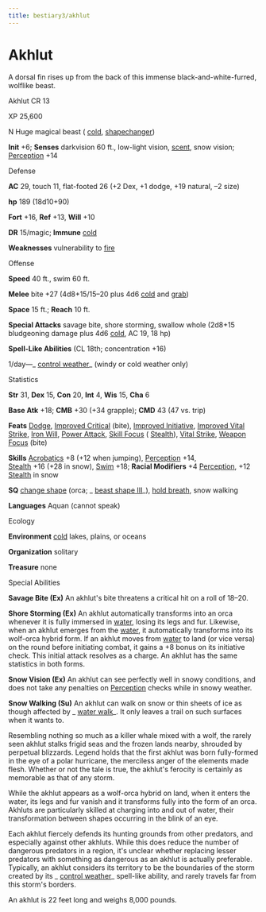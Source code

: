 ```yaml
---
title: bestiary3/akhlut
---
```

# Akhlut

A dorsal fin rises up from the back of this immense black-and-white-furred, wolflike beast.

Akhlut CR 13

XP 25,600

N Huge magical beast ( [cold](monsters/creatureTypes.md#_cold-subtype), [shapechanger](monsters/creatureTypes.md#_shapechanger-subtype))

**Init** +6; **Senses** darkvision 60 ft., low-light vision, [scent](monsters/universalMonsterRules.md#_scent), snow vision; [Perception](skills/perception.md#_perception) +14

Defense

**AC** 29, touch 11, flat-footed 26 (+2 Dex, +1 dodge, +19 natural, –2 size)

**hp** 189 (18d10+90)

**Fort** +16, **Ref** +13, **Will** +10

**DR** 15/magic; **Immune** [cold](monsters/creatureTypes.md#_cold-subtype)

**Weaknesses** vulnerability to [fire](monsters/creatureTypes.md#_fire-subtype)

Offense

**Speed** 40 ft., swim 60 ft.

**Melee** bite +27 (4d8+15/15–20 plus 4d6 [cold](monsters/creatureTypes.md#_cold-subtype) and [grab](monsters/universalMonsterRules.md#_grab))

**Space** 15 ft.; **Reach** 10 ft.

**Special Attacks** savage bite, shore storming, swallow whole (2d8+15 bludgeoning damage plus 4d6 [cold](monsters/creatureTypes.md#_cold-subtype), AC 19, 18 hp)

**Spell-Like Abilities** (CL 18th; concentration +16)

1/day—_ [control weather](spells/controlWeather.md#_control-weather)_ (windy or cold weather only)

Statistics

**Str** 31, **Dex** 15, **Con** 20, **Int** 4, **Wis** 15, **Cha** 6

**Base Atk** +18; **CMB** +30 (+34 grapple); **CMD** 43 (47 vs. trip)

**Feats** [Dodge](feats.md#_dodge), [Improved Critical](feats.md#_improved-critical) (bite), [Improved Initiative](feats.md#_improved-initiative), [Improved Vital Strike](feats.md#_improved-vital-strike), [Iron Will](feats.md#_iron-will), [Power Attack](feats.md#_power-attack), [Skill Focus](feats.md#_skill-focus) ( [Stealth](skills/stealth.md#_stealth)), [Vital Strike](feats.md#_vital-strike), [Weapon Focus](feats.md#_weapon-focus) (bite)

**Skills** [Acrobatics](skills/acrobatics.md#_acrobatics) +8 (+12 when jumping), [Perception](skills/perception.md#_perception) +14,   
 [Stealth](skills/stealth.md#_stealth) +16 (+28 in snow), [Swim](skills/swim.md#_swim) +18; **Racial Modifiers** +4 [Perception](skills/perception.md#_perception), +12 [Stealth](skills/stealth.md#_stealth) in snow

**SQ** [change shape](monsters/universalMonsterRules.md#_change-shape) (orca; _ [beast shape III](spells/beastShape.md#_beast-shape-iii)_), [hold breath](monsters/universalMonsterRules.md#_hold-breath), snow walking

**Languages** Aquan (cannot speak)

Ecology

**Environment** [cold](monsters/creatureTypes.md#_cold-subtype) lakes, plains, or oceans

**Organization** solitary

**Treasure** none

Special Abilities

**Savage Bite (Ex)** An akhlut's bite threatens a critical hit on a roll of 18–20.

**Shore Storming (Ex)** An akhlut automatically transforms into an orca whenever it is fully immersed in [water](monsters/creatureTypes.md#_water-subtype), losing its legs and fur. Likewise, when an akhlut emerges from the [water](monsters/creatureTypes.md#_water-subtype), it automatically transforms into its wolf-orca hybrid form. If an akhlut moves from [water](monsters/creatureTypes.md#_water-subtype) to land (or vice versa) on the round before initiating combat, it gains a +8 bonus on its initiative check. This initial attack resolves as a charge. An akhlut has the same statistics in both forms.

**Snow Vision (Ex)** An akhlut can see perfectly well in snowy conditions, and does not take any penalties on [Perception](skills/perception.md#_perception) checks while in snowy weather.

**Snow Walking (Su)** An akhlut can walk on snow or thin sheets of ice as though affected by _ [water walk](spells/waterWalk.md#_water-walk)_. It only leaves a trail on such surfaces when it wants to.

Resembling nothing so much as a killer whale mixed with a wolf, the rarely seen akhlut stalks frigid seas and the frozen lands nearby, shrouded by perpetual blizzards. Legend holds that the first akhlut was born fully-formed in the eye of a polar hurricane, the merciless anger of the elements made flesh. Whether or not the tale is true, the akhlut's ferocity is certainly as memorable as that of any storm.

While the akhlut appears as a wolf-orca hybrid on land, when it enters the water, its legs and fur vanish and it transforms fully into the form of an orca. Akhluts are particularly skilled at charging into and out of water, their transformation between shapes occurring in the blink of an eye.

Each akhlut fiercely defends its hunting grounds from other predators, and especially against other akhluts. While this does reduce the number of dangerous predators in a region, it's unclear whether replacing lesser predators with something as dangerous as an akhlut is actually preferable. Typically, an akhlut considers its territory to be the boundaries of the storm created by its _ [control weather](spells/controlWeather.md#_control-weather)_ spell-like ability, and rarely travels far from this storm's borders.

An akhlut is 22 feet long and weighs 8,000 pounds.

